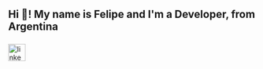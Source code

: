 <h2 align="left">Hi 👋! My name is Felipe and I'm a Developer, from Argentina</h2>

###



###



###

<div align="left">
  
  <a href="https://www.linkedin.com/in/felipe-urien-30b666250/" target="_blank">
    <img src="https://img.shields.io/static/v1?message=LinkedIn&logo=linkedin&label=&color=0077B5&logoColor=white&labelColor=&style=for-the-badge" height="35" alt="linkedin logo"  />
  </a>
</div>

###

<div align="left">
</div>

###

<br clear="both">


###

<div align="left">
</div>

###
